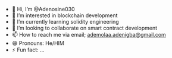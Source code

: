 - 👋 Hi, I’m @Adenosine030
- 👀 I’m interested in blockchain development
- 🌱 I’m currently learning solidity engineering
- 💞️ I’m looking to collaborate on smart contract development
- 📫 How to reach me via email; ademolaa.adenigba@gmail.com
- 😄 Pronouns: He/HIM
- ⚡ Fun fact: ...

<!---
Adenosine030/Adenosine030 is a ✨ special ✨ repository because its `README.md` (this file) appears on your GitHub profile.
You can click the Preview link to take a look at your changes.
--->
